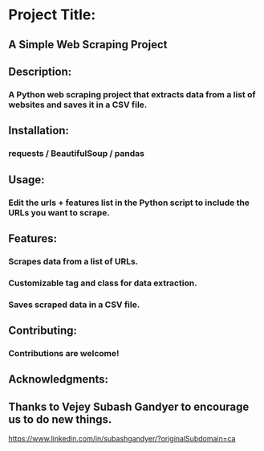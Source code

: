 # Project Title: 
## A Simple Web Scraping Project


## Description: 
### A Python web scraping project that extracts data from a list of websites and saves it in a CSV file.


## Installation:
### requests / BeautifulSoup / pandas


## Usage:
### Edit the urls + features list in the Python script to include the URLs you want to scrape.


## Features:
### Scrapes data from a list of URLs.
### Customizable tag and class for data extraction.
### Saves scraped data in a CSV file.


## Contributing:
### Contributions are welcome! 


## Acknowledgments:
## Thanks to Vejey Subash Gandyer to encourage us to do new things. 
https://www.linkedin.com/in/subashgandyer/?originalSubdomain=ca


```python

```
